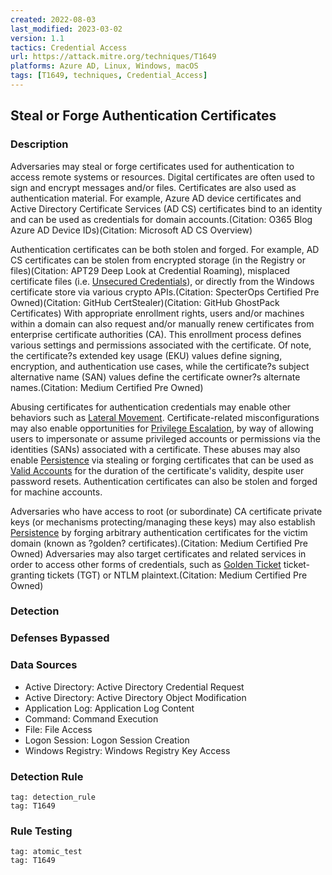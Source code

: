 ```yaml
---
created: 2022-08-03
last_modified: 2023-03-02
version: 1.1
tactics: Credential Access
url: https://attack.mitre.org/techniques/T1649
platforms: Azure AD, Linux, Windows, macOS
tags: [T1649, techniques, Credential_Access]
---
```


## Steal or Forge Authentication Certificates

### Description

Adversaries may steal or forge certificates used for authentication to access remote systems or resources. Digital certificates are often used to sign and encrypt messages and/or files. Certificates are also used as authentication material. For example, Azure AD device certificates and Active Directory Certificate Services (AD CS) certificates bind to an identity and can be used as credentials for domain accounts.(Citation: O365 Blog Azure AD Device IDs)(Citation: Microsoft AD CS Overview)

Authentication certificates can be both stolen and forged. For example, AD CS certificates can be stolen from encrypted storage (in the Registry or files)(Citation: APT29 Deep Look at Credential Roaming), misplaced certificate files (i.e. [Unsecured Credentials](https://attack.mitre.org/techniques/T1552)), or directly from the Windows certificate store via various crypto APIs.(Citation: SpecterOps Certified Pre Owned)(Citation: GitHub CertStealer)(Citation: GitHub GhostPack Certificates) With appropriate enrollment rights, users and/or machines within a domain can also request and/or manually renew certificates from enterprise certificate authorities (CA). This enrollment process defines various settings and permissions associated with the certificate. Of note, the certificate?s extended key usage (EKU) values define signing, encryption, and authentication use cases, while the certificate?s subject alternative name (SAN) values define the certificate owner?s alternate names.(Citation: Medium Certified Pre Owned)

Abusing certificates for authentication credentials may enable other behaviors such as [Lateral Movement](https://attack.mitre.org/tactics/TA0008). Certificate-related misconfigurations may also enable opportunities for [Privilege Escalation](https://attack.mitre.org/tactics/TA0004), by way of allowing users to impersonate or assume privileged accounts or permissions via the identities (SANs) associated with a certificate. These abuses may also enable [Persistence](https://attack.mitre.org/tactics/TA0003) via stealing or forging certificates that can be used as [Valid Accounts](https://attack.mitre.org/techniques/T1078) for the duration of the certificate's validity, despite user password resets. Authentication certificates can also be stolen and forged for machine accounts.

Adversaries who have access to root (or subordinate) CA certificate private keys (or mechanisms protecting/managing these keys) may also establish [Persistence](https://attack.mitre.org/tactics/TA0003) by forging arbitrary authentication certificates for the victim domain (known as ?golden? certificates).(Citation: Medium Certified Pre Owned) Adversaries may also target certificates and related services in order to access other forms of credentials, such as [Golden Ticket](https://attack.mitre.org/techniques/T1558/001) ticket-granting tickets (TGT) or NTLM plaintext.(Citation: Medium Certified Pre Owned)

### Detection



### Defenses Bypassed



### Data Sources

  - Active Directory: Active Directory Credential Request
  -  Active Directory: Active Directory Object Modification
  -  Application Log: Application Log Content
  -  Command: Command Execution
  -  File: File Access
  -  Logon Session: Logon Session Creation
  -  Windows Registry: Windows Registry Key Access
### Detection Rule

```query
tag: detection_rule
tag: T1649
```

### Rule Testing

```query
tag: atomic_test
tag: T1649
```
